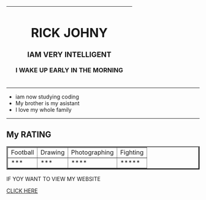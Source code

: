 <!DOCTYPE html>
<html lang="en" dir="ltr">
  <head>
    <meta charset="utf-8">
    <title>RICKY</title>
  </head>
  <body>
    <table>
      <thead>
      <tr>
<th><img src="C:\Users\RR\Desktop\RICKY NECESSARY FILE\lol.png" alt=""></th>
<th><h1>RICK JOHNY</h1>
<h3>IAM VERY INTELLIGENT</h3>
<p>I WAKE UP EARLY IN THE MORNING</p><th>
  </tr>
  </thead>
  </table>
<hr noshade="50">
<ul>
  <li>iam now studying coding</li>
  <li>My brother is my asistant</li>
  <li>I love my whole family</li>
</ul>
<hr noshade="50">
<h2>My RATING</h2>
<table border="3">
  <tr>
    <td>Football</td>
    <td>Drawing</td>
    <td>Photographing</td>
    <td>Fighting</td>
  </tr>
  <tr>
    <td>***</td>
    <td>***</td>
    <td>****</td>
    <td>*****</td>
  </tr>

</table>
<p>IF YOY WANT TO VIEW MY WEBSITE</p>
<a href="MY SITE.HTML">CLICK HERE</a>


  </body>
</html>
